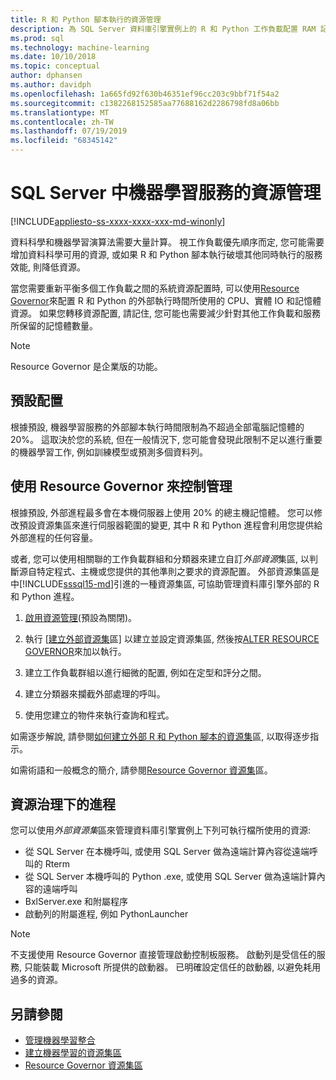 ```yaml
---
title: R 和 Python 腳本執行的資源管理
description: 為 SQL Server 資料庫引擎實例上的 R 和 Python 工作負載配置 RAM 記憶體、CPU 和 IO。
ms.prod: sql
ms.technology: machine-learning
ms.date: 10/10/2018
ms.topic: conceptual
author: dphansen
ms.author: davidph
ms.openlocfilehash: 1a665fd92f630b46351ef96cc203c9bbf71f54a2
ms.sourcegitcommit: c1382268152585aa77688162d2286798fd8a06bb
ms.translationtype: MT
ms.contentlocale: zh-TW
ms.lasthandoff: 07/19/2019
ms.locfileid: "68345142"
---
```

# <a name="resource-governance-for-machine-learning-in-sql-server"></a>SQL Server 中機器學習服務的資源管理
[!INCLUDE[appliesto-ss-xxxx-xxxx-xxx-md-winonly](../../includes/appliesto-ss-xxxx-xxxx-xxx-md-winonly.md)]

資料科學和機器學習演算法需要大量計算。 視工作負載優先順序而定, 您可能需要增加資料科學可用的資源, 或如果 R 和 Python 腳本執行破壞其他同時執行的服務效能, 則降低資源。 

當您需要重新平衡多個工作負載之間的系統資源配置時, 可以使用[Resource Governor](../../relational-databases/resource-governor/resource-governor.md)來配置 R 和 Python 的外部執行時間所使用的 CPU、實體 IO 和記憶體資源。 如果您轉移資源配置, 請記住, 您可能也需要減少針對其他工作負載和服務所保留的記憶體數量。 

> [!NOTE] 
> Resource Governor 是企業版的功能。

## <a name="default-allocations"></a>預設配置

根據預設, 機器學習服務的外部腳本執行時間限制為不超過全部電腦記憶體的 20%。 這取決於您的系統, 但在一般情況下, 您可能會發現此限制不足以進行重要的機器學習工作, 例如訓練模型或預測多個資料列。 

## <a name="use-resource-governor-to-control-resourcing"></a>使用 Resource Governor 來控制管理
 
根據預設, 外部進程最多會在本機伺服器上使用 20% 的總主機記憶體。 您可以修改預設資源集區來進行伺服器範圍的變更, 其中 R 和 Python 進程會利用您提供給外部進程的任何容量。

或者, 您可以使用相關聯的工作負載群組和分類器來建立自訂*外部資源*集區, 以判斷源自特定程式、主機或您提供的其他準則之要求的資源配置。 外部資源集區是中[!INCLUDE[sssql15-md](../../includes/sssql15-md.md)]引進的一種資源集區, 可協助管理資料庫引擎外部的 R 和 Python 進程。

1. [啟用資源管理](https://docs.microsoft.com/sql/relational-databases/resource-governor/enable-resource-governor)(預設為關閉)。

2. 執行 [[建立外部資源集](https://docs.microsoft.com/sql/t-sql/statements/create-external-resource-pool-transact-sql)區] 以建立並設定資源集區, 然後按[ALTER RESOURCE GOVERNOR](https://docs.microsoft.com/sql/t-sql/statements/alter-resource-governor-transact-sql)來加以執行。

3. 建立工作負載群組以進行細微的配置, 例如在定型和評分之間。

4. 建立分類器來攔截外部處理的呼叫。

5. 使用您建立的物件來執行查詢和程式。

如需逐步解說, 請參閱[如何建立外部 R 和 Python 腳本的資源集](../../advanced-analytics/r/how-to-create-a-resource-pool-for-r.md)區, 以取得逐步指示。

如需術語和一般概念的簡介, 請參閱[Resource Governor 資源集](../../relational-databases/resource-governor/resource-governor-resource-pool.md)區。

## <a name="processes-under-resource-governance"></a>資源治理下的進程
  
 您可以使用*外部資源集*區來管理資料庫引擎實例上下列可執行檔所使用的資源:

+ 從 SQL Server 在本機呼叫, 或使用 SQL Server 做為遠端計算內容從遠端呼叫的 Rterm
+ 從 SQL Server 本機呼叫的 Python .exe, 或使用 SQL Server 做為遠端計算內容的遠端呼叫
+ BxlServer.exe 和附屬程序
+ 啟動列的附屬進程, 例如 PythonLauncher
  
> [!NOTE]
> 不支援使用 Resource Governor 直接管理啟動控制板服務。 啟動列是受信任的服務, 只能裝載 Microsoft 所提供的啟動器。 已明確設定信任的啟動器, 以避免耗用過多的資源。
  
## <a name="see-also"></a>另請參閱

+ [管理機器學習整合](../r/managing-and-monitoring-r-solutions.md)
+ [建立機器學習的資源集區](../r/how-to-create-a-resource-pool-for-r.md)
+ [Resource Governor 資源集區](../../relational-databases/resource-governor/resource-governor-resource-pool.md)
